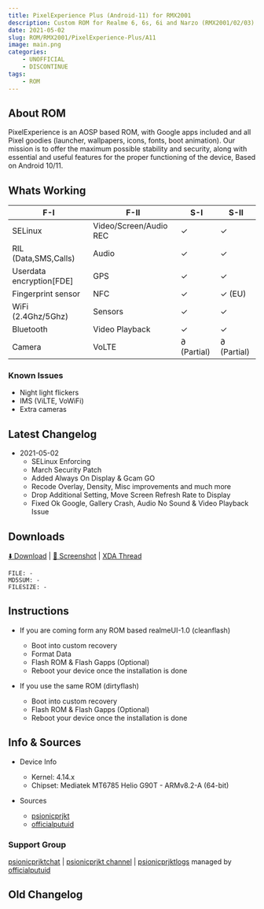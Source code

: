```yaml
---
title: PixelExperience Plus (Android-11) for RMX2001
description: Custom ROM for Realme 6, 6s, 6i and Narzo (RMX2001/02/03)
date: 2021-05-02
slug: ROM/RMX2001/PixelExperience-Plus/A11
image: main.png
categories:
    - UNOFFICIAL
    - DISCONTINUE
tags:
    - ROM
---
```


## About ROM
PixelExperience is an AOSP based ROM, with Google apps included and all Pixel goodies (launcher, wallpapers, icons, fonts, boot animation). Our mission is to offer the maximum possible stability and security, along with essential and useful features for the proper functioning of the device, Based on Android 10/11.

## Whats Working
F-I | F-II | S-I | S-II
---------|---------|---------|---------
SELinux | Video/Screen/Audio REC | ✓ | ✓
RIL (Data,SMS,Calls) | Audio | ✓ | ✓
Userdata encryption[FDE] | GPS | ✓ | ✓
Fingerprint sensor | NFC | ✓ | ✓ (EU)
WiFi (2.4Ghz/5Ghz) | Sensors | ✓ | ✓
Bluetooth | Video Playback | ✓ | ✓
Camera | VoLTE | ∂ (Partial) | ∂ (Partial)

### Known Issues
* Night light flickers
* IMS (ViLTE, VoWiFi)
* Extra cameras

## Latest Changelog
* 2021-05-02
  * SELinux Enforcing
  * March Security Patch
  * Added Always On Display & Gcam GO
  * Recode Overlay, Density, Misc improvements and much more
  * Drop Additional Setting, Move Screen Refresh Rate to Display
  * Fixed Ok Google, Gallery Crash, Audio No Sound & Video Playback Issue

## Downloads
[⬇️ Download](#DISCONTINUE) | [🌆 Screenshot](https://t.me/psionicprjkt) | [XDA Thread](https://forum.xda-developers.com/t/rom-11-unofficial-pixelexperience-plus-26-03-2021-discontinued.4246375)

```
FILE: -
MD5SUM: -
FILESIZE: -
```

## Instructions
* If you are coming form any ROM based realmeUI-1.0 (cleanflash)
  * Boot into custom recovery
  * Format Data
  * Flash ROM &  Flash Gapps (Optional)
  * Reboot your device once the installation is done

* If you use the same ROM (dirtyflash)
  * Boot into custom recovery
  * Flash ROM &  Flash Gapps (Optional)
  * Reboot your device once the installation is done

## Info & Sources
* Device Info
  * Kernel: 4.14.x
  * Chipset: Mediatek MT6785 Helio G90T - ARMv8.2-A (64-bit)

* Sources
  * [psionicprjkt](https://github.com/psionicprjkt)
  * [officialputuid](https://github.com/officialputuid)

### Support Group
[psionicprjktchat](https://t.me/psionicprjktchat) | [psionicprjkt channel](https://t.me/psionicprjkt) | [psionicprjktlogs](https://t.me/psionicprjktlogs) managed by [officialputuid](https://t.me/officialputuid)

## Old Changelog

